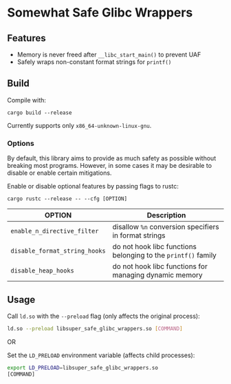 # Somewhat Safe Glibc Wrappers

## Features

- Memory is never freed after `__libc_start_main()` to prevent UAF
- Safely wraps non-constant format strings for `printf()`

## Build

Compile with:

```
cargo build --release
```

Currently supports only `x86_64-unknown-linux-gnu`.

### Options

By default, this library aims to provide as much safety as possible without breaking most programs.
However, in some cases it may be desirable to disable or enable certain mitigations.

Enable or disable optional features by passing flags to rustc:

```
cargo rustc --release -- --cfg [OPTION]
```
| OPTION | Description |
|--------------------------------|-----------------------------------------------------------------|
| `enable_n_directive_filter`    | disallow `%n` conversion specifiers in format strings           |
| `disable_format_string_hooks`  | do not hook libc functions belonging to the `printf()` family   |
| `disable_heap_hooks`           | do not hook libc functions for managing dynamic memory          |

## Usage

Call `ld.so` with the `--preload` flag (only affects the original process):

```bash
ld.so --preload libsuper_safe_glibc_wrappers.so [COMMAND]
```

OR

Set the `LD_PRELOAD` environment variable (affects child processes):

```bash
export LD_PRELOAD=libsuper_safe_glibc_wrappers.so
[COMMAND]
```
